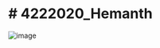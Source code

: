 # \# 4222020\_Hemanth



<img src="https://github.com/Hemanthjonnalagadda/4222020\_Hemanth/blob/main/SDLC/Screenshot%20(13).png" alt="image">

